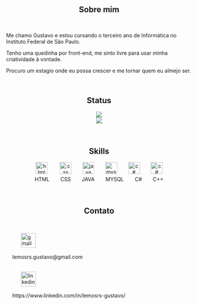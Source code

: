 <body>
<main>
<div>
    <h2 align="center">Sobre mim</h2>
    <br>
    <p>Me chamo Gustavo e estou cursando o terceiro ano de Informática no Instituto Federal de São Paulo.</p>
    <p>Tenho uma quedinha por front-end, me sinto livre para usar minha criatividade 
    à vontade.</p>
    <p>Procuro um estagio onde eu possa crescer e me tornar quem eu almejo ser.</p>
    <br>
</div>
<div>
    <h2 align="center">Status</h2>
    <div>
    <div align="center">
        <div>
        <picture>
            <source
            srcset="https://github-readme-stats.vercel.app/api?username=lemos-guto&show_icons=true&theme=kacho_ga&rank_icon=github"
            media="(prefers-color-scheme: dark)"
            />
            <source
            srcset="https://github-readme-stats.vercel.app/api?username=lemos-guto&show_icons=true&theme=moltack&hide_rank=true"
            media="(prefers-color-scheme: light), (prefers-color-scheme: no-preference)"
            />
            <img src="https://github-readme-stats.vercel.app/api?username=lemos-guto&show_icons=true&theme=moltack&hide_rank=true" />
        </div>
        <div>
        </picture> 
            <picture>
            <source
            srcset="https://github-readme-stats.vercel.app/api/top-langs/?username=lemos-guto&layout=compact&theme=kacho_ga"
            media="(prefers-color-scheme: dark)"
            />
            <source
            srcset="https://github-readme-stats.vercel.app/api/top-langs/?username=lemos-guto&layout=compact&theme=moltack"
            media="(prefers-color-scheme: light), (prefers-color-scheme: no-preference)"
            />
            <img src="https://github-readme-stats.vercel.app/api/top-langs/?username=lemos-guto&layout=compact&theme=moltack" />
        </picture>
        </div> 
    </div>
    <br>
</div>
<div>
    <br>
    <h2 align="center"> Skills</h2>
<div align="center">
    <img src="https://cdn-icons-png.flaticon.com/512/1532/1532556.png" alt="html" width="32px"> ㅤㅤ
    <img src="https://cdn-icons-png.flaticon.com/512/732/732190.png" alt="css" width="32px">ㅤㅤ
    <img src="https://cdn.icon-icons.com/icons2/1381/PNG/512/java_93883.png" alt="java" width="32px">ㅤㅤ
    <img src="https://cdn.icon-icons.com/icons2/1381/PNG/512/mysqlworkbench_93532.png" alt="mysql" width="32px">ㅤㅤ
    <img src="https://cdn.cdnlogo.com/logos/c/27/c.svg" alt="c#" width="32px">ㅤㅤ
    <img src="https://cdn-icons-png.flaticon.com/512/6132/6132222.png" alt="c#" width="32px">
</div>
<div align="center">
   ㅤ<span>HTML</span>ㅤㅤ
    <span>CSS</span>ㅤㅤ
    <span>JAVA</span>ㅤㅤ
    <span>MYSQL</span>ㅤㅤ
    <span>C#</span>ㅤㅤ
    <span>C++</span>ㅤ
</div>
<br>
</div>
</main>
<footer>
<div>
    <br>
    <h2 align="center"> Contato</h2>
    <br>
    <div>
        <figure>
            <img
            src="https://upload.wikimedia.org/wikipedia/commons/thumb/7/7e/Gmail_icon_%282020%29.svg/2560px-Gmail_icon_%282020%29.svg.png"
            alt="gmail"
            width="40px">
        </figure>
        <figcaption>ㅤ lemosrs.gustavo@gmail.com </figcaption>
    </div>
    <br>
    <div>
        <figure>
            <img
            src="https://upload.wikimedia.org/wikipedia/commons/thumb/8/81/LinkedIn_icon.svg/1200px-LinkedIn_icon.svg.png"
            alt="linkedin"
            width="40px">
        </figure>
        <figcaption>ㅤ https://www.linkedin.com/in/lemosrs-gustavo/ </figcaption>
    </div>
</div>
</footer>
</body>
